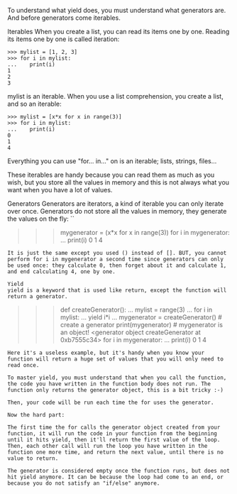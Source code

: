 To understand what yield does, you must understand what generators are. And before generators come iterables.

Iterables
When you create a list, you can read its items one by one. Reading its items one by one is called iteration:
```
>>> mylist = [1, 2, 3]
>>> for i in mylist:
...    print(i)
1
2
3
```
mylist is an iterable. When you use a list comprehension, you create a list, and so an iterable:
```
>>> mylist = [x*x for x in range(3)]
>>> for i in mylist:
...    print(i)
0
1
4
```
Everything you can use "for... in..." on is an iterable; lists, strings, files...

These iterables are handy because you can read them as much as you wish, but you store all the values in memory and this is not always what you want when you have a lot of values.

Generators
Generators are iterators, a kind of iterable you can only iterate over once. Generators do not store all the values in memory, they generate the values on the fly:
``
>>> mygenerator = (x*x for x in range(3))
>>> for i in mygenerator:
...    print(i)
0
1
4
```
It is just the same except you used () instead of []. BUT, you cannot perform for i in mygenerator a second time since generators can only be used once: they calculate 0, then forget about it and calculate 1, and end calculating 4, one by one.

Yield
yield is a keyword that is used like return, except the function will return a generator.
```
>>> def createGenerator():
...    mylist = range(3)
...    for i in mylist:
...        yield i*i
...
>>> mygenerator = createGenerator() # create a generator
>>> print(mygenerator) # mygenerator is an object!
<generator object createGenerator at 0xb7555c34>
>>> for i in mygenerator:
...     print(i)
0
1
4
```
Here it's a useless example, but it's handy when you know your function will return a huge set of values that you will only need to read once.

To master yield, you must understand that when you call the function, the code you have written in the function body does not run. The function only returns the generator object, this is a bit tricky :-)

Then, your code will be run each time the for uses the generator.

Now the hard part:

The first time the for calls the generator object created from your function, it will run the code in your function from the beginning until it hits yield, then it'll return the first value of the loop. Then, each other call will run the loop you have written in the function one more time, and return the next value, until there is no value to return.

The generator is considered empty once the function runs, but does not hit yield anymore. It can be because the loop had come to an end, or because you do not satisfy an "if/else" anymore.
